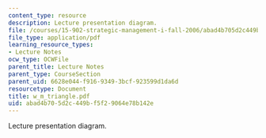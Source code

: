 ```yaml
---
content_type: resource
description: Lecture presentation diagram.
file: /courses/15-902-strategic-management-i-fall-2006/abad4b705d2c449bf5f29064e78b142e_w_m_triangle.pdf
file_type: application/pdf
learning_resource_types:
- Lecture Notes
ocw_type: OCWFile
parent_title: Lecture Notes
parent_type: CourseSection
parent_uid: 6628e044-f916-9349-3bcf-923599d1da6d
resourcetype: Document
title: w_m_triangle.pdf
uid: abad4b70-5d2c-449b-f5f2-9064e78b142e
---
```

Lecture presentation diagram.

